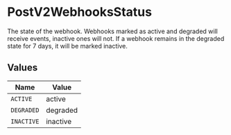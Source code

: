 # PostV2WebhooksStatus

The state of the webhook. Webhooks marked as active and degraded will receive events, inactive ones will not. If a webhook remains in the degraded state for 7 days, it will be marked inactive.


## Values

| Name       | Value      |
| ---------- | ---------- |
| `ACTIVE`   | active     |
| `DEGRADED` | degraded   |
| `INACTIVE` | inactive   |